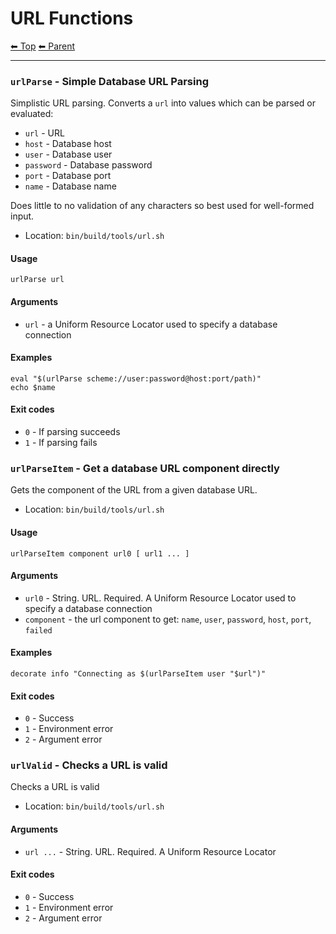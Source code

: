 # URL Functions

<!-- TEMPLATE header 2 -->
[⬅ Top](index.md) [⬅ Parent ](../index.md)
<hr />

### `urlParse` - Simple Database URL Parsing

Simplistic URL parsing. Converts a `url` into values which can be parsed or evaluated:

- `url` - URL
- `host` - Database host
- `user` - Database user
- `password` - Database password
- `port` - Database port
- `name` - Database name

Does little to no validation of any characters so best used for well-formed input.

- Location: `bin/build/tools/url.sh`

#### Usage

    urlParse url
    

#### Arguments

- `url` - a Uniform Resource Locator used to specify a database connection

#### Examples

    eval "$(urlParse scheme://user:password@host:port/path)"
    echo $name

#### Exit codes

- `0` - If parsing succeeds
- `1` - If parsing fails
### `urlParseItem` - Get a database URL component directly

Gets the component of the URL from a given database URL.

- Location: `bin/build/tools/url.sh`

#### Usage

    urlParseItem component url0 [ url1 ... ]
    

#### Arguments

- `url0` - String. URL. Required. A Uniform Resource Locator used to specify a database connection
- `component` - the url component to get: `name`, `user`, `password`, `host`, `port`, `failed`

#### Examples

    decorate info "Connecting as $(urlParseItem user "$url")"

#### Exit codes

- `0` - Success
- `1` - Environment error
- `2` - Argument error
### `urlValid` - Checks a URL is valid

Checks a URL is valid

- Location: `bin/build/tools/url.sh`

#### Arguments

- `url ...` - String. URL. Required. A Uniform Resource Locator

#### Exit codes

- `0` - Success
- `1` - Environment error
- `2` - Argument error
